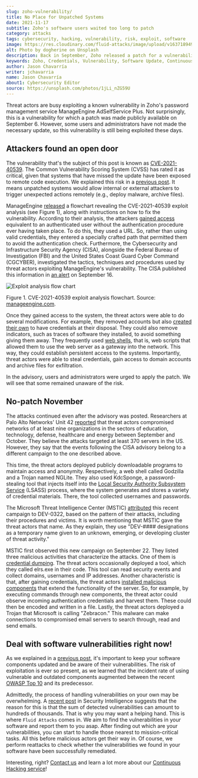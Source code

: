 ```yaml
---
slug: zoho-vulnerability/
title: No Place for Unpatched Systems
date: 2021-11-17
subtitle: Zoho's software users waited too long to patch
category: attacks
tags: cybersecurity, hacking, vulnerability, risk, exploit, software
image: https://res.cloudinary.com/fluid-attacks/image/upload/v1637189495/blog/zoho-vulnerability/cover_zoho.webp
alt: Photo by dogherine on Unsplash
description: Back in September, Zoho released a patch for a vulnerability in its password management software. Users who failed to patch their systems are now under attack.
keywords: Zoho, Credentials, Vulnerability, Software Update, Continuous Checks, Remediation, Patches, Ethical Hacking, Pentesting
author: Jason Chavarría
writer: jchavarria
name: Jason Chavarría
about1: Cybersecurity Editor
source: https://unsplash.com/photos/1jLi_nZG59U
---
```


Threat actors are busy exploiting a known vulnerability
in Zoho's password management service
ManageEngine AdSelfService Plus.
Not surprisingly,
this is a vulnerability
for which a patch was made publicly available
on September 6.
However,
some users and administrators have not made the necessary update,
so this vulnerability is still being exploited these days.

## Attackers found an open door

The vulnerability
that's the subject of this post
is known as [CVE-2021-40539](https://cve.mitre.org/cgi-bin/cvename.cgi?name=CVE-2021-40539).
The Common Vulnerability Scoring System (CVSS) has rated it as critical,
given that systems
that have missed the update
have been exposed to remote code execution.
We explained this risk in a [previous post](../close-invisible-doors/).
It means
unpatched systems would allow
internal or external attackers
to trigger unexpected actions remotely
(e.g., deploy malware, archive files).

ManageEngine [released](https://www.manageengine.com/products/self-service-password/kb/how-to-fix-authentication-bypass-vulnerability-in-REST-API.html)
a flowchart revealing the CVE-2021-40539 exploit analysis
(see Figure 1),
along with instructions
on how to fix the vulnerability.
According to their analysis,
the attackers [gained access](https://capec.mitre.org/data/definitions/115.html)
equivalent to an authenticated user
without the authentication procedure ever having taken place.
To do this,
they used a URL.
So,
rather than using valid credentials,
they entered a specially crafted path
that permitted them to avoid the authentication check.
Furthermore,
the Cybersecurity and Infrastructure Security Agency (CISA),
alongside the Federal Bureau of Investigation (FBI)
and the United States Coast Guard Cyber Command (CGCYBER),
investigated the tactics,
techniques and procedures used by threat actors
exploiting ManageEngine's vulnerability.
The CISA published this information in [an alert](https://us-cert.cisa.gov/ncas/alerts/aa21-259a)
on September 16.

<div class="imgblock">

![Exploit analysis flow chart](https://res.cloudinary.com/fluid-attacks/image/upload/v1637188670/blog/zoho-vulnerability/Zoho-Figure-1.webp)

<div class="title">

Figure 1. CVE-2021-40539 exploit analysis flowchart.
Source: [manageengine.com](https://www.manageengine.com/products/self-service-password/images/rcescan.png).

</div>

</div>

Once they gained access to the system,
the threat actors were able to do several modifications.
For example,
they removed accounts
but also [created their own](https://attack.mitre.org/techniques/T1136/)
to have credentials at their disposal.
They could also remove indicators,
such as traces of software they installed,
to avoid something giving them away.
They frequently used [web shells](https://attack.mitre.org/techniques/T1505/003/),
that is,
web scripts that allowed them to use the web server
as a gateway into the network.
This way,
they could establish persistent access to the systems.
Importantly,
threat actors were able to steal credentials,
gain access to domain accounts
and archive files for exfiltration.

In the advisory,
users and administrators were urged to apply the patch.
We will see that
some remained unaware of the risk.

## No-patch November

The attacks continued
even after the advisory was posted.
Researchers at Palo Alto Networks' Unit 42
[reported](https://unit42.paloaltonetworks.com/manageengine-godzilla-nglite-kdcsponge/)
that threat actors compromised networks
of at least nine organizations
in the sectors of education,
technology, defense, healthcare and energy
between September and October.
They believe
the attacks targeted at least 370 servers in the US.
However,
they say that the events
following the CISA advisory
belong to a different campaign
to the one described above.

This time,
the threat actors deployed publicly downloadable programs
to maintain access and anonymity.
Respectively,
a web shell called Godzilla
and a Trojan named NGLite.
They also used KdcSponge,
a password-stealing tool
that injects itself into the [Local Security Authority Subsystem Service](https://attack.mitre.org/techniques/T1003/001/)
(LSASS) process,
where the system generates and stores a variety of credential materials.
There,
the tool collected usernames and passwords.

The Microsoft Threat Intelligence Center (MSTIC)
[attributed](https://www.microsoft.com/security/blog/2021/11/08/threat-actor-dev-0322-exploiting-zoho-manageengine-adselfservice-plus/)
this recent campaign to DEV-0322,
based on the pattern of their attacks,
including their procedures and victims.
It is worth mentioning that
MSTIC gave the threat actors that name.
As they explain,
they use "DEV-\#\#\#\# designations
as a temporary name
given to an unknown,
emerging, or developing cluster of threat activity."

MSTIC first observed this new campaign on September 22.
They listed three malicious activities
that characterize the attacks.
One of them is [credential dumping](https://attack.mitre.org/techniques/T1003/).
The threat actors occasionally deployed a tool,
which they called elrs.exe in their code.
This tool can read security events and collect domains,
usernames and IP addresses.
Another characteristic is that,
after gaining credentials,
the threat actors [installed malicious components](https://attack.mitre.org/techniques/T1505/004/)
that extend the functionality of the server.
So,
for example,
by executing commands through new components,
the threat actor could observe incoming authentication credentials
and harvest them.
These could then be encoded and written in a file.
Lastly,
the threat actors deployed a Trojan
that Microsoft is calling "Zebracon."
This malware can make connections to compromised email servers
to search through, read and send emails.

## Deal with software vulnerabilities right now\!

As we explained in a [previous post](../close-invisible-doors/),
it's important to keep your software components updated
and be aware of their vulnerabilities.
The risk of exploitation is ever so present,
as we learned that
the incident rate of using vulnerable and outdated components augmented
between the recent [OWASP Top 10](../owasp-top-10-2021/) and its predecessor.

Admittedly,
the process of handling vulnerabilities on your own may be overwhelming.
A [recent post](https://securityintelligence.com/articles/how-to-deal-with-unpatched-software-vulnerabilities-2/)
in Security Intelligence
suggests that the reason for this is that
the sum of detected vulnerabilities can amount to hundreds of thousands.
That is why you may want a helping hand.
This is where `Fluid Attacks` comes in.
We aim to find the vulnerabilities in your software
and report them to you asap.
After finding out which are your vulnerabilities,
you can start to handle those nearest to mission-critical tasks.
All this before malicious actors get their way in.
Of course,
we perform reattacks to check whether the vulnerabilities
we found in your software
have been successfully remediated.

Interesting,
right?
[Contact us](../../contact-us/)
and learn a lot more
about our [Continuous Hacking service](../../services/continuous-hacking/)\!
